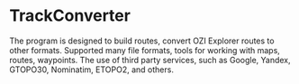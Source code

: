 # TrackConverter
The program is designed to build routes, convert OZI Explorer routes to other formats. 
Supported many file formats, tools for working with maps, routes, waypoints. 
The use of third party services, such as Google, Yandex, GTOPO30, Nominatim, ETOPO2, and others.
